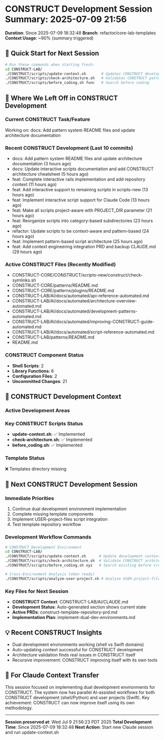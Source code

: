 # CONSTRUCT Development Session Summary: 2025-07-09 21:56
**Duration**: Since 2025-07-09 18:32:48
**Branch**: refactor/core-lab-templates
**Context Usage**: ~90% (summary triggered)

## 🎯 Quick Start for Next Session
```bash
# Run these commands when starting fresh:
cd CONSTRUCT-LAB/
./CONSTRUCT/scripts/update-context.sh       # Updates CONSTRUCT development context
./CONSTRUCT/scripts/check-architecture.sh   # Validates CONSTRUCT patterns
./CONSTRUCT/scripts/before_coding.sh func   # Search before coding
```

## 📍 Where We Left Off in CONSTRUCT Development

### Current CONSTRUCT Task/Feature
Working on: docs: Add pattern system README files and update architecture documentation

### Recent CONSTRUCT Development (Last 10 commits)
- docs: Add pattern system README files and update architecture documentation (3 hours ago)
- docs: Update interactive scripts documentation and add CONSTRUCT architecture cheatsheet (5 hours ago)
- feat: Complete interactive rails implementation and add repository context (11 hours ago)
- feat: Add interactive support to remaining scripts in scripts-new (13 hours ago)
- feat: Implement interactive script support for Claude Code (13 hours ago)
- feat: Make all scripts project-aware with PROJECT_DIR parameter (21 hours ago)
- feat: Reorganize scripts into category-based subdirectories (23 hours ago)
- refactor: Update scripts to be context-aware and pattern-based (24 hours ago)
- feat: Implement pattern-based script architecture (25 hours ago)
- feat: Add context engineering integration PRD and backup CLAUDE.md (29 hours ago)

### Active CONSTRUCT Files (Recently Modified)
- CONSTRUCT-CORE/CONSTRUCT/scripts-new/construct/check-symlinks.sh
- CONSTRUCT-CORE/patterns/README.md
- CONSTRUCT-CORE/patterns/plugins/README.md
- CONSTRUCT-LAB/AI/docs/automated/api-reference-automated.md
- CONSTRUCT-LAB/AI/docs/automated/architecture-overview-automated.md
- CONSTRUCT-LAB/AI/docs/automated/development-patterns-automated.md
- CONSTRUCT-LAB/AI/docs/automated/improving-CONSTRUCT-guide-automated.md
- CONSTRUCT-LAB/AI/docs/automated/script-reference-automated.md
- CONSTRUCT-LAB/patterns/README.md
- README.md

### CONSTRUCT Component Status
- **Shell Scripts**:        2
- **Library Functions**:        6
- **Configuration Files**:        2
- **Uncommitted Changes**:       21

## 🔧 CONSTRUCT Development Context

### Active Development Areas


### Key CONSTRUCT Scripts Status
- **update-context.sh**: ✅ Implemented
- **check-architecture.sh**: ✅ Implemented
- **before_coding.sh**: ✅ Implemented

### Template Status
❌ Templates directory missing

## 🚀 Next CONSTRUCT Development Session

### Immediate Priorities
1. Continue dual development environment implementation
2. Complete missing template components
3. Implement USER-project-files script integration
4. Test template repository workflow

### Development Workflow Commands
```bash
# CONSTRUCT Development Environment
cd CONSTRUCT-LAB/
./CONSTRUCT/scripts/update-context.sh      # Update development context
./CONSTRUCT/scripts/check-architecture.sh  # Validate CONSTRUCT architecture
./CONSTRUCT/scripts/before_coding.sh xyz   # Search existing before creating

# Cross-Environment Analysis (when ready)
./CONSTRUCT/scripts/analyze-user-project.sh # Analyze USER-project-files patterns
```

### Key Files for Next Session
- **CONSTRUCT Context**: CONSTRUCT-LAB/AI/CLAUDE.md
- **Development Status**: Auto-generated section shows current state
- **Active PRDs**: construct-template-repository-prd.md
- **Implementation Plan**: implement-dual-dev-environments.md

## 💡 Recent CONSTRUCT Insights
- Dual development environments working (shell vs Swift domains)
- Auto-updating context successful for CONSTRUCT development
- Architecture validation finds real issues in CONSTRUCT itself
- Recursive improvement: CONSTRUCT improving itself with its own tools

## 🤖 For Claude Context Transfer
This session focused on implementing dual development environments for CONSTRUCT. The system now has parallel AI-assisted workflows for both CONSTRUCT development (shell/Python) and user projects (Swift). Key achievement: CONSTRUCT can now improve itself using its own methodology.

---
**Session preserved at**: Wed Jul  9 21:56:23 PDT 2025
**Total Development Time**: Since 2025-07-09 18:32:48
**Next Action**: Start new Claude session and run update-context.sh
